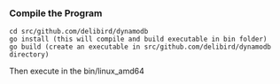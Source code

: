 ### Compile the Program ###
```
cd src/github.com/delibird/dynamodb
go install (this will compile and build executable in bin folder)
go build (create an executable in src/github.com/delibird/dynamodb directory)
```
Then execute in the bin/linux_amd64